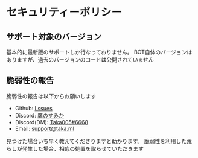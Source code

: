 # セキュリティーポリシー

## サポート対象のバージョン

基本的に最新版のサポートしか行なっておりません。
BOT自体のバージョンはありますが、過去のバージョンのコードは公開されていません

## 脆弱性の報告

脆弱性の報告は以下からお願いします

- Github: [Lssues](https://github.com/Taka005/takasumi_bot/issues)
- Discord: [鷹のすみか](https://discord.gg/GPs3npB63m)
- Discord(DM): [Taka005#6668](https://discord.com/users/790489873957781536)
- Email: [support@taka.ml](mailto:support@taka.ml)

見つけた場合いち早く教えてくださりますと助かります。
脆弱性を利用した荒らしが発生した場合、相応の処置を取らせていただきます
